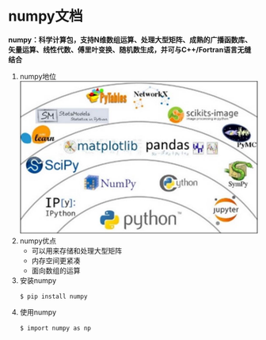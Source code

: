 # numpy文档
  **numpy：科学计算包，支持N维数组运算、处理大型矩阵、成熟的广播函数库、矢量运算、线性代数、傅里叶变换、随机数生成，并可与C++/Fortran语言无缝结合**
1. numpy地位
    ![avatar](1.png)
2. numpy优点
    - 可以用来存储和处理大型矩阵
    - 内存空间更紧凑
    - 面向数组的运算
3. 安装numpy
    ```
    $ pip install numpy

    ```
4. 使用numpy
    ```
    $ import numpy as np
    ```